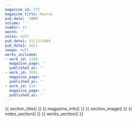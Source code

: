 ```yaml
---
magazine_id: 172
magazine_title: Hearse
pub_date: '1969'
volume: ''
number: 11
month: ''
notes: null
pub_date1: 31/12/1969
pub_date2: null
image: null
works_included:
- work_id: 2280
  magazine_page: ''
  published_as: ''
- work_id: 2651
  magazine_page: ''
  published_as: ''
- work_id: 614
  magazine_page: ''
  published_as: ''
---
```


{{ section_title() }}
{{ magazine_info() }}
{{ section_image() }}
{{ notes_section() }}
{{ works_section() }}
